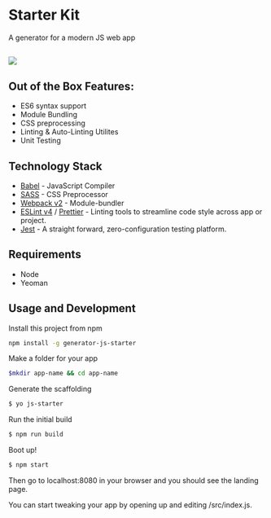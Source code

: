 # Starter Kit

A generator for a modern JS web app

##

<img src="https://unsplash.it/200/300">

## Out of the Box Features:
* ES6 syntax support
* Module Bundling
* CSS preprocessing
* Linting & Auto-Linting Utilites
* Unit Testing


## Technology Stack
* [Babel](https://babeljs.io/) - JavaScript Compiler
* [SASS](http://sasslang.com) - CSS Preprocessor
* [Webpack v2](https://webpack.github.io) - Module-bundler
* [ESLint v4](https://eslint.org) / [Prettier](https://github.com/prettier/prettier) - Linting tools to streamline code style across app or project.
* [Jest](https://facebook.github.io/jest) - A straight forward, zero-configuration testing platform.

## Requirements
* Node
* Yeoman

## Usage and Development
Install this project from npm
```sh
npm install -g generator-js-starter
```

Make a folder for your app
```sh
$mkdir app-name && cd app-name
```

Generate the scaffolding
```sh
$ yo js-starter
```

Run the initial build
```sh
$ npm run build
```

Boot up!
```sh
$ npm start
```

Then go to localhost:8080 in your browser and you should see the landing page.

You can start tweaking your app by opening up and editing /src/index.js.

